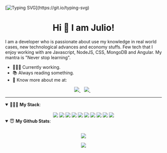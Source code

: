 [![Typing SVG](https://readme-typing-svg.demolab.com?font=Fuzzy+Bubbles&size=24&duration=3000&pause=1000&color=004687&center=true&width=435&lines=Say+Hello+to+my+litle+friend!)](https://git.io/typing-svg)
<h1 align='center'>
 Hi 👋 I am Julio!
</h1>

I am a developer who is passionate about use my knowledge in real world cases, new technological advances and economy stuffs. Few tech that I enjoy working with are Javascript, NodeJS, CSS, MongoDB and Angular. My mantra is "Never stop learning".
- 👨🏽‍💻 Currently working.
- 📚 Always reading something.
- 👨 Know more about me at:

<p align='center'>
  
  <a href="https://www.linkedin.com/in/julio-cid-beroiza/">
    <img src="https://img.shields.io/badge/linkedin-%230077B5.svg?&style=for-the-badge&logo=linkedin&logoColor=white" />
  </a>&nbsp;&nbsp;
  <a href="https://www.instagram.com/the.web.guy/">
    <img src="https://img.shields.io/badge/instagram-%23E4405F.svg?&style=for-the-badge&logo=instagram&logoColor=white" />        
  </a>&nbsp;&nbsp;
  
</p>

---

<details open>
 <summary> 👨🏽‍💻 <b>My Stack</b>: </summary>
 <div align='center' padding='0 30px'><br>
  <img src="https://img.shields.io/badge/Angular-DD0031?style=for-the-badge&logo=angular&logoColor=white" />
  <img src="https://img.shields.io/badge/JavaScript-323330?style=for-the-badge&logo=javascript&logoColor=F7DF1E" />
  <img src="https://img.shields.io/badge/CSS3-1572B6?style=for-the-badge&logo=css3&logoColor=white" />
  <img src="https://img.shields.io/badge/HTML5-E34F26?style=for-the-badge&logo=html5&logoColor=white" />
  <img src="https://img.shields.io/badge/Sourcetree-0052CC?style=for-the-badge&logo=Sourcetree&logoColor=white" />
  <img src="https://img.shields.io/badge/Bitbucket-0747a6?style=for-the-badge&logo=bitbucket&logoColor=white" />
  <img src="https://img.shields.io/badge/GitHub-100000?style=for-the-badge&logo=github&logoColor=white" />
  <img src="https://img.shields.io/badge/Node.js-339933?style=for-the-badge&logo=nodedotjs&logoColor=white" />
  <img src="https://img.shields.io/badge/Express.js-000000?style=for-the-badge&logo=express&logoColor=white" />
  <img src="https://img.shields.io/badge/MongoDB-4EA94B?style=for-the-badge&logo=mongodb&logoColor=white" />
 </div>
</details>

<details open>
 <summary> 😇 <b>My Github Stats</b>: </summary>
 <br>
 <p align = "center">
   <img src = "https://github-readme-stats.vercel.app/api?username=julius-cell&show_icons=true&theme=tokyonight&line_height=27">
 </p>
  <p align = "center">
   <img src = "https://github-readme-stats.vercel.app/api/top-langs/?username=julius-cell&hide=css,java,html&theme=tokyonight">
 </p>
</details>

